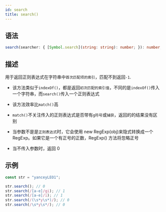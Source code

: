```yaml
---
id: search
title: search()
---
```


## 语法

```ts
search(searcher: { [Symbol.search](string: string): number; }): number;
```

## 描述

用于返回正则表达式在字符串中`首次匹配项的索引`，匹配不到返回`-1`.

- 该方法类似于`indexOf()`，都是返回`初次匹配的索引值`，不同的是`indexOf()`传入一个字符串，而`search()`传入一个正则表达式

- 该方法效率比`match()`高

- `match()`不关注传入的正则表达式是否带有`g符号`或`捕获`，返回的的结果没有区别

- 当参数不是是`正则表达式`时，它会使用 new RegExp(obj)来隐式转换成一个 RegExp。如果它是一个有正号的正数，RegExp() 方法将忽略正号

- 当不传入参数时，返回 0

## 示例

```js
const str = "yanceyLEO1";

str.search(); // 0
str.search(/[a-e]/gi); // 1
str.search(/[a-e]/i); // 1
str.search(/(\s*y\s*)/); // 0
str.search(/\s*y\s*/); // 0
```
